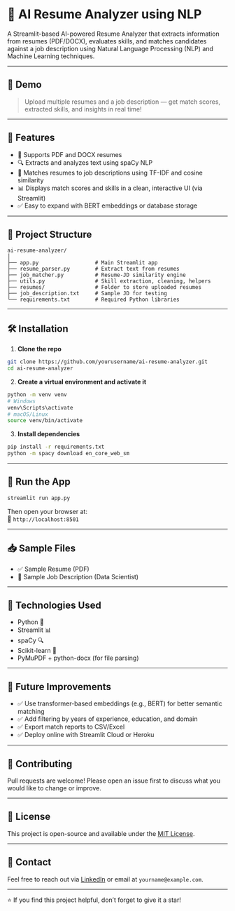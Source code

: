 
# 🧠 AI Resume Analyzer using NLP

A Streamlit-based AI-powered Resume Analyzer that extracts information from resumes (PDF/DOCX), evaluates skills, and matches candidates against a job description using Natural Language Processing (NLP) and Machine Learning techniques.

---

## 🚀 Demo

> Upload multiple resumes and a job description — get match scores, extracted skills, and insights in real time!

---

## 📂 Features

- 📄 Supports PDF and DOCX resumes
- 🔍 Extracts and analyzes text using spaCy NLP
- 🧠 Matches resumes to job descriptions using TF-IDF and cosine similarity
- 📊 Displays match scores and skills in a clean, interactive UI (via Streamlit)
- ✅ Easy to expand with BERT embeddings or database storage

---

## 📁 Project Structure

```
ai-resume-analyzer/
│
├── app.py                  # Main Streamlit app
├── resume_parser.py        # Extract text from resumes
├── job_matcher.py          # Resume-JD similarity engine
├── utils.py                # Skill extraction, cleaning, helpers
├── resumes/                # Folder to store uploaded resumes
├── job_description.txt     # Sample JD for testing
└── requirements.txt        # Required Python libraries
```

---

## 🛠️ Installation

1. **Clone the repo**  
```bash
git clone https://github.com/yourusername/ai-resume-analyzer.git
cd ai-resume-analyzer
```

2. **Create a virtual environment and activate it**

```bash
python -m venv venv
# Windows
venv\Scripts\activate
# macOS/Linux
source venv/bin/activate
```

3. **Install dependencies**

```bash
pip install -r requirements.txt
python -m spacy download en_core_web_sm
```

---

## 🧪 Run the App

```bash
streamlit run app.py
```

Then open your browser at:  
📍 `http://localhost:8501`

---

## 📥 Sample Files

- ✅ Sample Resume (PDF)
- 🧾 Sample Job Description (Data Scientist)

---

## 🧠 Technologies Used

- Python 🐍  
- Streamlit 📊  
- spaCy 🔍  
- Scikit-learn 🔬  
- PyMuPDF + python-docx (for file parsing)

---

## 📌 Future Improvements

- ✅ Use transformer-based embeddings (e.g., BERT) for better semantic matching
- ✅ Add filtering by years of experience, education, and domain
- ✅ Export match reports to CSV/Excel
- ✅ Deploy online with Streamlit Cloud or Heroku

---

## 🤝 Contributing

Pull requests are welcome! Please open an issue first to discuss what you would like to change or improve.

---

## 📄 License

This project is open-source and available under the [MIT License](LICENSE).

---

## 💬 Contact

Feel free to reach out via [LinkedIn](https://linkedin.com/in/your-profile) or email at `yourname@example.com`.

---

⭐ If you find this project helpful, don’t forget to give it a star!
